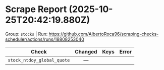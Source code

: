 # Scrape Report (2025-10-25T20:42:19.880Z)

Group: `stocks`  |  Run: https://github.com/AlbertoRoca96/scraping-checks-scheduler/actions/runs/18808253040

| Check | Changed | Keys | Error |
|---|:---:|:--|:--|
| `stock_ntdoy_global_quote` | — |  |  |
